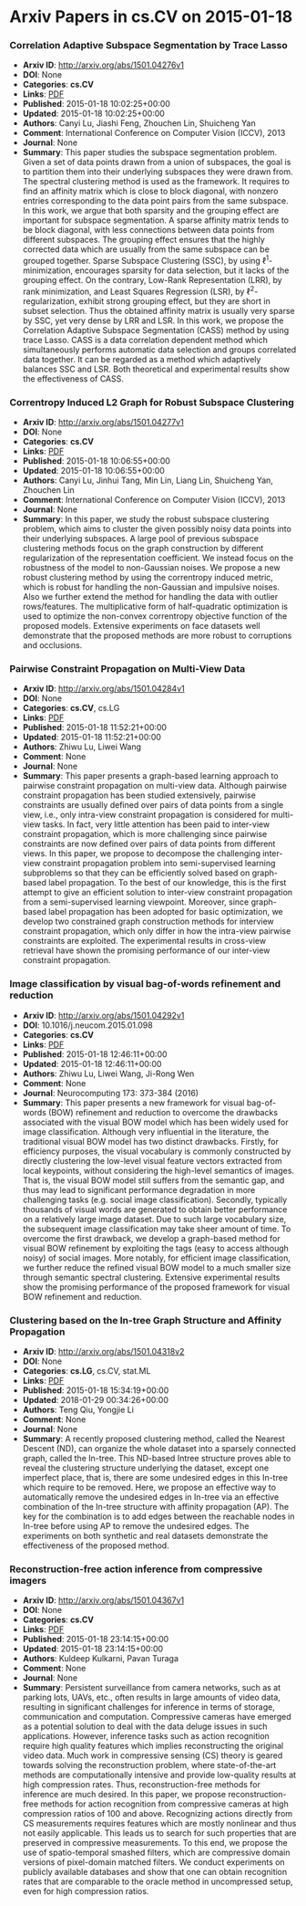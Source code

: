 # Arxiv Papers in cs.CV on 2015-01-18
### Correlation Adaptive Subspace Segmentation by Trace Lasso
- **Arxiv ID**: http://arxiv.org/abs/1501.04276v1
- **DOI**: None
- **Categories**: **cs.CV**
- **Links**: [PDF](http://arxiv.org/pdf/1501.04276v1)
- **Published**: 2015-01-18 10:02:25+00:00
- **Updated**: 2015-01-18 10:02:25+00:00
- **Authors**: Canyi Lu, Jiashi Feng, Zhouchen Lin, Shuicheng Yan
- **Comment**: International Conference on Computer Vision (ICCV), 2013
- **Journal**: None
- **Summary**: This paper studies the subspace segmentation problem. Given a set of data points drawn from a union of subspaces, the goal is to partition them into their underlying subspaces they were drawn from. The spectral clustering method is used as the framework. It requires to find an affinity matrix which is close to block diagonal, with nonzero entries corresponding to the data point pairs from the same subspace. In this work, we argue that both sparsity and the grouping effect are important for subspace segmentation. A sparse affinity matrix tends to be block diagonal, with less connections between data points from different subspaces. The grouping effect ensures that the highly corrected data which are usually from the same subspace can be grouped together. Sparse Subspace Clustering (SSC), by using $\ell^1$-minimization, encourages sparsity for data selection, but it lacks of the grouping effect. On the contrary, Low-Rank Representation (LRR), by rank minimization, and Least Squares Regression (LSR), by $\ell^2$-regularization, exhibit strong grouping effect, but they are short in subset selection. Thus the obtained affinity matrix is usually very sparse by SSC, yet very dense by LRR and LSR.   In this work, we propose the Correlation Adaptive Subspace Segmentation (CASS) method by using trace Lasso. CASS is a data correlation dependent method which simultaneously performs automatic data selection and groups correlated data together. It can be regarded as a method which adaptively balances SSC and LSR. Both theoretical and experimental results show the effectiveness of CASS.



### Correntropy Induced L2 Graph for Robust Subspace Clustering
- **Arxiv ID**: http://arxiv.org/abs/1501.04277v1
- **DOI**: None
- **Categories**: **cs.CV**
- **Links**: [PDF](http://arxiv.org/pdf/1501.04277v1)
- **Published**: 2015-01-18 10:06:55+00:00
- **Updated**: 2015-01-18 10:06:55+00:00
- **Authors**: Canyi Lu, Jinhui Tang, Min Lin, Liang Lin, Shuicheng Yan, Zhouchen Lin
- **Comment**: International Conference on Computer Vision (ICCV), 2013
- **Journal**: None
- **Summary**: In this paper, we study the robust subspace clustering problem, which aims to cluster the given possibly noisy data points into their underlying subspaces. A large pool of previous subspace clustering methods focus on the graph construction by different regularization of the representation coefficient. We instead focus on the robustness of the model to non-Gaussian noises. We propose a new robust clustering method by using the correntropy induced metric, which is robust for handling the non-Gaussian and impulsive noises. Also we further extend the method for handling the data with outlier rows/features. The multiplicative form of half-quadratic optimization is used to optimize the non-convex correntropy objective function of the proposed models. Extensive experiments on face datasets well demonstrate that the proposed methods are more robust to corruptions and occlusions.



### Pairwise Constraint Propagation on Multi-View Data
- **Arxiv ID**: http://arxiv.org/abs/1501.04284v1
- **DOI**: None
- **Categories**: **cs.CV**, cs.LG
- **Links**: [PDF](http://arxiv.org/pdf/1501.04284v1)
- **Published**: 2015-01-18 11:52:21+00:00
- **Updated**: 2015-01-18 11:52:21+00:00
- **Authors**: Zhiwu Lu, Liwei Wang
- **Comment**: None
- **Journal**: None
- **Summary**: This paper presents a graph-based learning approach to pairwise constraint propagation on multi-view data. Although pairwise constraint propagation has been studied extensively, pairwise constraints are usually defined over pairs of data points from a single view, i.e., only intra-view constraint propagation is considered for multi-view tasks. In fact, very little attention has been paid to inter-view constraint propagation, which is more challenging since pairwise constraints are now defined over pairs of data points from different views. In this paper, we propose to decompose the challenging inter-view constraint propagation problem into semi-supervised learning subproblems so that they can be efficiently solved based on graph-based label propagation. To the best of our knowledge, this is the first attempt to give an efficient solution to inter-view constraint propagation from a semi-supervised learning viewpoint. Moreover, since graph-based label propagation has been adopted for basic optimization, we develop two constrained graph construction methods for interview constraint propagation, which only differ in how the intra-view pairwise constraints are exploited. The experimental results in cross-view retrieval have shown the promising performance of our inter-view constraint propagation.



### Image classification by visual bag-of-words refinement and reduction
- **Arxiv ID**: http://arxiv.org/abs/1501.04292v1
- **DOI**: 10.1016/j.neucom.2015.01.098
- **Categories**: **cs.CV**
- **Links**: [PDF](http://arxiv.org/pdf/1501.04292v1)
- **Published**: 2015-01-18 12:46:11+00:00
- **Updated**: 2015-01-18 12:46:11+00:00
- **Authors**: Zhiwu Lu, Liwei Wang, Ji-Rong Wen
- **Comment**: None
- **Journal**: Neurocomputing 173: 373-384 (2016)
- **Summary**: This paper presents a new framework for visual bag-of-words (BOW) refinement and reduction to overcome the drawbacks associated with the visual BOW model which has been widely used for image classification. Although very influential in the literature, the traditional visual BOW model has two distinct drawbacks. Firstly, for efficiency purposes, the visual vocabulary is commonly constructed by directly clustering the low-level visual feature vectors extracted from local keypoints, without considering the high-level semantics of images. That is, the visual BOW model still suffers from the semantic gap, and thus may lead to significant performance degradation in more challenging tasks (e.g. social image classification). Secondly, typically thousands of visual words are generated to obtain better performance on a relatively large image dataset. Due to such large vocabulary size, the subsequent image classification may take sheer amount of time. To overcome the first drawback, we develop a graph-based method for visual BOW refinement by exploiting the tags (easy to access although noisy) of social images. More notably, for efficient image classification, we further reduce the refined visual BOW model to a much smaller size through semantic spectral clustering. Extensive experimental results show the promising performance of the proposed framework for visual BOW refinement and reduction.



### Clustering based on the In-tree Graph Structure and Affinity Propagation
- **Arxiv ID**: http://arxiv.org/abs/1501.04318v2
- **DOI**: None
- **Categories**: **cs.LG**, cs.CV, stat.ML
- **Links**: [PDF](http://arxiv.org/pdf/1501.04318v2)
- **Published**: 2015-01-18 15:34:19+00:00
- **Updated**: 2018-01-29 00:34:26+00:00
- **Authors**: Teng Qiu, Yongjie Li
- **Comment**: None
- **Journal**: None
- **Summary**: A recently proposed clustering method, called the Nearest Descent (ND), can organize the whole dataset into a sparsely connected graph, called the In-tree. This ND-based Intree structure proves able to reveal the clustering structure underlying the dataset, except one imperfect place, that is, there are some undesired edges in this In-tree which require to be removed. Here, we propose an effective way to automatically remove the undesired edges in In-tree via an effective combination of the In-tree structure with affinity propagation (AP). The key for the combination is to add edges between the reachable nodes in In-tree before using AP to remove the undesired edges. The experiments on both synthetic and real datasets demonstrate the effectiveness of the proposed method.



### Reconstruction-free action inference from compressive imagers
- **Arxiv ID**: http://arxiv.org/abs/1501.04367v1
- **DOI**: None
- **Categories**: **cs.CV**
- **Links**: [PDF](http://arxiv.org/pdf/1501.04367v1)
- **Published**: 2015-01-18 23:14:15+00:00
- **Updated**: 2015-01-18 23:14:15+00:00
- **Authors**: Kuldeep Kulkarni, Pavan Turaga
- **Comment**: None
- **Journal**: None
- **Summary**: Persistent surveillance from camera networks, such as at parking lots, UAVs, etc., often results in large amounts of video data, resulting in significant challenges for inference in terms of storage, communication and computation. Compressive cameras have emerged as a potential solution to deal with the data deluge issues in such applications. However, inference tasks such as action recognition require high quality features which implies reconstructing the original video data. Much work in compressive sensing (CS) theory is geared towards solving the reconstruction problem, where state-of-the-art methods are computationally intensive and provide low-quality results at high compression rates. Thus, reconstruction-free methods for inference are much desired. In this paper, we propose reconstruction-free methods for action recognition from compressive cameras at high compression ratios of 100 and above. Recognizing actions directly from CS measurements requires features which are mostly nonlinear and thus not easily applicable. This leads us to search for such properties that are preserved in compressive measurements. To this end, we propose the use of spatio-temporal smashed filters, which are compressive domain versions of pixel-domain matched filters. We conduct experiments on publicly available databases and show that one can obtain recognition rates that are comparable to the oracle method in uncompressed setup, even for high compression ratios.



